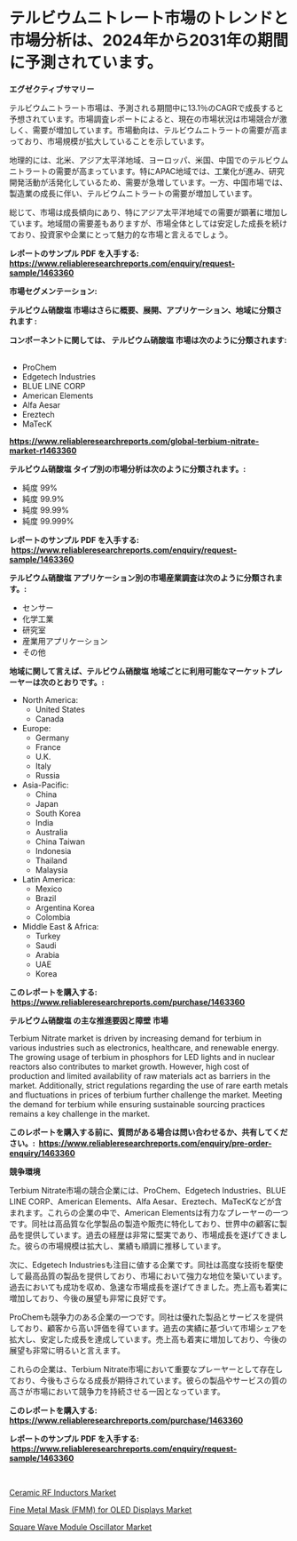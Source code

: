 <p><h1>テルビウムニトレート市場のトレンドと市場分析は、2024年から2031年の期間に予測されています。</h1></p><p><strong>エグゼクティブサマリー</strong></p>
<p><p>テルビウムニトラート市場は、予測される期間中に13.1％のCAGRで成長すると予想されています。市場調査レポートによると、現在の市場状況は市場競合が激しく、需要が増加しています。市場動向は、テルビウムニトラートの需要が高まっており、市場規模が拡大していることを示しています。</p><p>地理的には、北米、アジア太平洋地域、ヨーロッパ、米国、中国でのテルビウムニトラートの需要が高まっています。特にAPAC地域では、工業化が進み、研究開発活動が活発化しているため、需要が急増しています。一方、中国市場では、製造業の成長に伴い、テルビウムニトラートの需要が増加しています。</p><p>総じて、市場は成長傾向にあり、特にアジア太平洋地域での需要が顕著に増加しています。地域間の需要差もありますが、市場全体としては安定した成長を続けており、投資家や企業にとって魅力的な市場と言えるでしょう。</p></p>
<p><strong>レポートのサンプル PDF を入手する: <a href="https://www.reliableresearchreports.com/enquiry/request-sample/1463360">https://www.reliableresearchreports.com/enquiry/request-sample/1463360</a></strong></p>
<p><strong>市場セグメンテーション:</strong></p>
<p><strong> テルビウム硝酸塩 市場はさらに概要、展開、アプリケーション、地域に分類されます :</strong></p>
<p><strong>コンポーネントに関しては、 テルビウム硝酸塩 市場は次のように分類されます: &nbsp;</strong></p>
<p><ul><li>ProChem</li><li>Edgetech Industries</li><li>BLUE LINE CORP</li><li>American Elements</li><li>Alfa Aesar</li><li>Ereztech</li><li>MaTecK</li></ul></p>
<p><strong><a href="https://www.reliableresearchreports.com/global-terbium-nitrate-market-r1463360">https://www.reliableresearchreports.com/global-terbium-nitrate-market-r1463360</a></strong></p>
<p><strong> テルビウム硝酸塩 タイプ別の市場分析は次のように分類されます。:</strong></p>
<p><ul><li>純度 99%</li><li>純度 99.9%</li><li>純度 99.99%</li><li>純度 99.999%</li></ul></p>
<p><strong>レポートのサンプル PDF を入手する: &nbsp;<a href="https://www.reliableresearchreports.com/enquiry/request-sample/1463360">https://www.reliableresearchreports.com/enquiry/request-sample/1463360</a></strong></p>
<p><strong> テルビウム硝酸塩 アプリケーション別の市場産業調査は次のように分類されます。:</strong></p>
<p><ul><li>センサー</li><li>化学工業</li><li>研究室</li><li>産業用アプリケーション</li><li>その他</li></ul></p>
<p><strong>地域に関して言えば、テルビウム硝酸塩 地域ごとに利用可能なマーケットプレーヤーは次のとおりです。:</strong></p>
<p><ul>
    <li>
        North America:
        <ul>
            <li>United States</li>
            <li>Canada</li>
        </ul>
    </li>
    <li>
        Europe:
        <ul>
            <li>Germany</li>
            <li>France</li>
            <li>U.K.</li>
            <li>Italy</li>
            <li>Russia</li>
        </ul>
    </li>
    <li>
        Asia-Pacific:
        <ul>
            <li>China</li>
            <li>Japan</li>
            <li>South Korea</li>
            <li>India</li>
            <li>Australia</li>
            <li>China Taiwan</li>
            <li>Indonesia</li>
            <li>Thailand</li>
            <li>Malaysia</li>
        </ul>
    </li>
    <li>
        Latin America:
        <ul>
            <li>Mexico</li>
            <li>Brazil</li>
            <li>Argentina Korea</li>
            <li>Colombia</li>
        </ul>
    </li>
    <li>
        Middle East & Africa:
        <ul>
            <li>Turkey</li>
            <li>Saudi</li>
            <li>Arabia</li>
            <li>UAE</li>
            <li>Korea</li>
        </ul>
    </li>
    </ul></p>
<p><strong>このレポートを購入する: &nbsp;<a href="https://www.reliableresearchreports.com/purchase/1463360">https://www.reliableresearchreports.com/purchase/1463360</a></strong></p>
<p><strong>テルビウム硝酸塩 の主な推進要因と障壁 市場</strong></p>
<p><p>Terbium Nitrate market is driven by increasing demand for terbium in various industries such as electronics, healthcare, and renewable energy. The growing usage of terbium in phosphors for LED lights and in nuclear reactors also contributes to market growth. However, high cost of production and limited availability of raw materials act as barriers in the market. Additionally, strict regulations regarding the use of rare earth metals and fluctuations in prices of terbium further challenge the market. Meeting the demand for terbium while ensuring sustainable sourcing practices remains a key challenge in the market.</p></p>
<p><strong>このレポートを購入する前に、質問がある場合は問い合わせるか、共有してください。:&nbsp; <a href="https://www.reliableresearchreports.com/enquiry/pre-order-enquiry/1463360">https://www.reliableresearchreports.com/enquiry/pre-order-enquiry/1463360</a></strong></p>
<p><strong>競争環境</strong></p>
<p><p>Terbium Nitrate市場の競合企業には、ProChem、Edgetech Industries、BLUE LINE CORP、American Elements、Alfa Aesar、Ereztech、MaTecKなどが含まれます。これらの企業の中で、American Elementsは有力なプレーヤーの一つです。同社は高品質な化学製品の製造や販売に特化しており、世界中の顧客に製品を提供しています。過去の経歴は非常に堅実であり、市場成長を遂げてきました。彼らの市場規模は拡大し、業績も順調に推移しています。</p><p>次に、Edgetech Industriesも注目に値する企業です。同社は高度な技術を駆使して最高品質の製品を提供しており、市場において強力な地位を築いています。過去においても成功を収め、急速な市場成長を遂げてきました。売上高も着実に増加しており、今後の展望も非常に良好です。</p><p>ProChemも競争力のある企業の一つです。同社は優れた製品とサービスを提供しており、顧客から高い評価を得ています。過去の実績に基づいて市場シェアを拡大し、安定した成長を達成しています。売上高も着実に増加しており、今後の展望も非常に明るいと言えます。</p><p>これらの企業は、Terbium Nitrate市場において重要なプレーヤーとして存在しており、今後もさらなる成長が期待されています。彼らの製品やサービスの質の高さが市場において競争力を持続させる一因となっています。</p></p>
<p><strong>このレポートを購入する: &nbsp; <a href="https://www.reliableresearchreports.com/purchase/1463360">https://www.reliableresearchreports.com/purchase/1463360</a></strong></p>
<p><strong>レポートのサンプル PDF を入手する: &nbsp;<a href="https://www.reliableresearchreports.com/enquiry/request-sample/1463360">https://www.reliableresearchreports.com/enquiry/request-sample/1463360</a></strong><strong></strong></p>
<p>&nbsp;</p>
<p><p><a href="https://www.linkedin.com/pulse/ceramic-rf-inductors-market-exploring-share-trends-future-mpgcc?trackingId=NtB3U9g9OjKMO8ifFTPYTA%3D%3D">Ceramic RF Inductors Market</a></p><p><a href="https://www.linkedin.com/pulse/fine-metal-mask-fmm-oled-displays-market-exploring-share-5risc?trackingId=oSVwGwgW8nOaJnKyf0nO%2FA%3D%3D">Fine Metal Mask (FMM) for OLED Displays Market</a></p><p><a href="https://www.linkedin.com/pulse/square-wave-module-oscillator-market-report-reveals-tpuuc?trackingId=tRwLVa8FirNdYZaJskXLkg%3D%3D">Square Wave Module Oscillator Market</a></p></p>